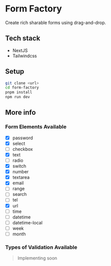 # Form Factory

Create rich sharable forms using drag-and-drop.

## Tech stack

- NextJS
- Tailwindcss

## Setup

```bash
git clone <url>
cd form-factory
pnpm install
npm run dev
```

## More info

### Form Elements Available

- [x] password
- [x] select
- [ ] checkbox
- [x] text
- [ ] radio
- [x] switch
- [x] number
- [x] textarea
- [x] email
- [ ] range
- [ ] search
- [ ] tel
- [x] url
- [ ] time
- [ ] datetime
- [ ] datetime-local
- [ ] week
- [ ] month

### Types of Validation Available

> Implementing soon
